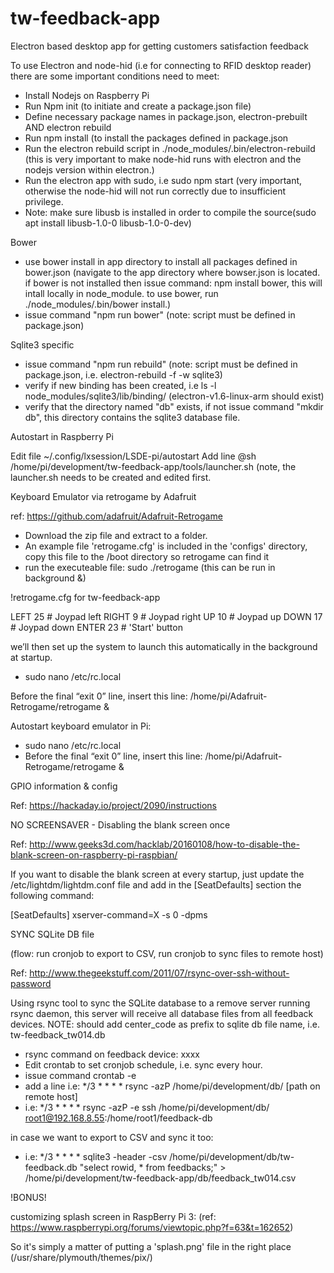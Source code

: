 # tw-feedback-app
Electron based desktop app for getting customers satisfaction feedback


To use Electron and node-hid (i.e for connecting to RFID desktop reader) there are some important conditions need to meet:
 
* Install Nodejs on Raspberry Pi
* Run Npm init (to initiate and create a package.json file)
* Define necessary package names in package.json, electron-prebuilt AND electron rebuild 
* Run npm install (to install the packages defined in package.json
* Run the electron rebuild script in ./node_modules/.bin/electron-rebuild (this is very important to make node-hid runs with electron and the nodejs version within electron.)
* Run the electron app with sudo, i.e sudo npm start (very important, otherwise the node-hid will not run correctly due to insufficient privilege.
* Note: make sure libusb is installed in order to compile the source(sudo apt install libusb-1.0-0 libusb-1.0-0-dev)

Bower
- use bower install in app directory to install all packages defined in bower.json (navigate to the app directory where bowser.json is located. if bower is not installed then issue command: npm install bower, this will intall locally in node_module. to use bower, run ./node_modules/.bin/bower install.)
- issue command "npm run bower" (note: script must be defined in package.json)
 
Sqlite3 specific

- issue command "npm run rebuild" (note: script must be defined in package.json, i.e. electron-rebuild -f -w sqlite3) 
- verify if new binding has been created, i.e  ls -l node_modules/sqlite3/lib/binding/ (electron-v1.6-linux-arm
should exist)
- verify that the directory named "db" exists, if not issue command "mkdir db", this directory contains the sqlite3 database file.

Autostart in Raspberry Pi
 
Edit file ~/.config/lxsession/LSDE-pi/autostart
Add line @sh /home/pi/development/tw-feedback-app/tools/launcher.sh (note, the launcher.sh needs to be created and edited first.


Keyboard Emulator via retrogame by Adafruit

ref: https://github.com/adafruit/Adafruit-Retrogame

- Download the zip file and extract to a folder.
- An example file 'retrogame.cfg' is included in the 'configs' directory, copy this file to the /boot directory so retrogame can find it
- run the executeable file: sudo ./retrogame (this can be run in background &)

!retrogame.cfg for tw-feedback-app

LEFT      25  # Joypad left
RIGHT      9  # Joypad right
UP        10  # Joypad up
DOWN      17  # Joypad down
ENTER     23  # 'Start' button


 we’ll then set up the system to launch this automatically in the background at startup.
- sudo nano /etc/rc.local

Before the final “exit 0” line, insert this line:
/home/pi/Adafruit-Retrogame/retrogame &


Autostart keyboard emulator in Pi:

- sudo nano /etc/rc.local
- Before the final “exit 0” line, insert this line: /home/pi/Adafruit-Retrogame/retrogame &


GPIO information & config

Ref: https://hackaday.io/project/2090/instructions


NO SCREENSAVER - Disabling the blank screen once 

Ref: http://www.geeks3d.com/hacklab/20160108/how-to-disable-the-blank-screen-on-raspberry-pi-raspbian/

If you want to disable the blank screen at every startup, just update the /etc/lightdm/lightdm.conf file and add in the [SeatDefaults] section the following command:

[SeatDefaults]
xserver-command=X -s 0 -dpms


SYNC SQLite DB file

(flow: run cronjob to export to CSV, run cronjob to sync files to remote host)

Ref: http://www.thegeekstuff.com/2011/07/rsync-over-ssh-without-password

Using rsync tool to sync the SQLite database to a remove server running rsync daemon,
this server will receive all database files from all feedback devices. NOTE: should add center_code as prefix to sqlite db file name, i.e. tw-feedback_tw014.db

- rsync command on feedback device: xxxx
- Edit crontab to set cronjob schedule, i.e. sync every hour.
- issue command crontab -e
- add a line i.e:  */3 * * * * rsync -azP /home/pi/development/db/ [path on remote host] 
- i.e: */3 * * * * rsync -azP -e ssh /home/pi/development/db/ root1@192.168.8.55:/home/root1/feedback-db

in case we want to export to CSV and sync it too:

- i.e: */3 * * * * sqlite3 -header -csv /home/pi/development/db/tw-feedback.db "select rowid, * from feedbacks;" > /home/pi/development/tw-feedback-app/db/feedback_tw014.csv





!BONUS! 

customizing splash screen in RaspBerry Pi 3:
(ref: https://www.raspberrypi.org/forums/viewtopic.php?f=63&t=162652)

So it's simply a matter of putting a 'splash.png' file in the right place (/usr/share/plymouth/themes/pix/)






